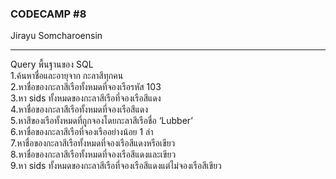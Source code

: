 ### CODECAMP #8
Jirayu Somcharoensin    
___

Query พื้นฐานของ SQL  
1.ค้นหาชื่อและอายุจาก กะลาสีทุกคน  
2.หาชื่อของกะลาสีเรือทั้งหมดที่จองเรือรหัส 103  
3.หา sids ทั้งหมดของกะลาสีเรือที่จองเรือสีแดง  
4.หาชื่อของกะลาสีเรือทั้งหมดที่จองเรือสีแดง  
5.หาสีของเรือทั้งหมดที่ถูกจองโดยกะลาสีเรือชื่อ ‘Lubber’  
6.หาชื่อของกะลาสีเรือที่จองเรืออย่างน้อย 1 ลำ  
7.หาชื่อของกะลาสีเรือทั้งหมดที่จองเรือสีแดงหรือเขียว  
8.หาชื่อของกะลาสีเรือทั้งหมดที่จองเรือสีแดงและเขียว  
9.หา sids ทั้งหมดของกะลาสีเรือที่จองเรือสีแดงแต่ไม่จองเรือสีเขียว